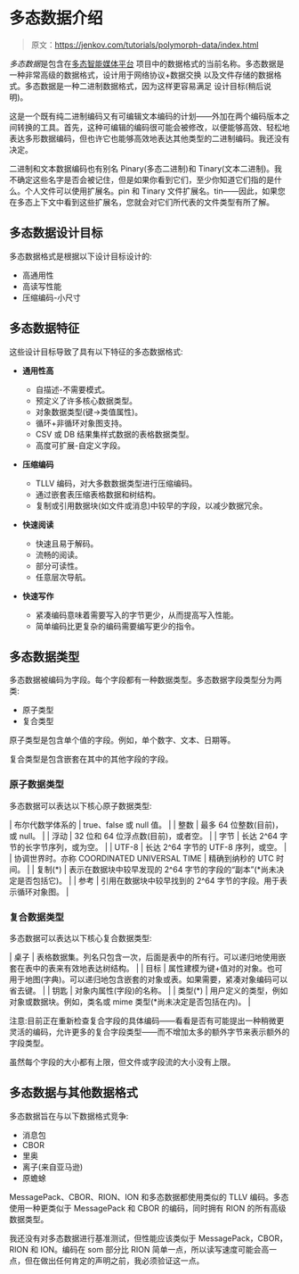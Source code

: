 # 多态数据介绍

> 原文：<https://jenkov.com/tutorials/polymorph-data/index.html>

*多态数据*是包含在[多态智能媒体平台](/tutorials/polymorph/index.html) 项目中的数据格式的当前名称。多态数据是一种非常高级的数据格式，设计用于网络协议+数据交换 以及文件存储的数据格式。多态数据是一种二进制数据格式，因为这样更容易满足 设计目标(稍后说明)。

这是一个既有纯二进制编码又有可编辑文本编码的计划——外加在两个编码版本之间转换的工具。首先，这种可编辑的编码很可能会被修改，以便能够高效、轻松地表达多形数据编码，但也许它也能够高效地表达其他类型的二进制编码。我还没有决定。

二进制和文本数据编码也有别名 Pinary(多态二进制)和 Tinary(文本二进制)。我不确定这些名字是否会被记住，但是如果你看到它们，至少你知道它们指的是什么。个人文件可以使用扩展名。pin 和 Tinary 文件扩展名。tin——因此，如果您在多态上下文中看到这些扩展名，您就会对它们所代表的文件类型有所了解。

## 多态数据设计目标

多态数据格式是根据以下设计目标设计的:

*   高通用性
*   高读写性能
*   压缩编码-小尺寸

## 多态数据特征

这些设计目标导致了具有以下特征的多态数据格式:

*   **通用性高**
    *   自描述-不需要模式。
    *   预定义了许多核心数据类型。
    *   对象数据类型(键->类值属性)。
    *   循环+非循环对象图支持。
    *   CSV 或 DB 结果集样式数据的表格数据类型。
    *   高度可扩展-自定义字段。

*   **压缩编码**
    *   TLLV 编码，对大多数数据类型进行压缩编码。
    *   通过嵌套表压缩表格数据和树结构。
    *   复制或引用数据块(如文件或消息)中较早的字段，以减少数据冗余。

*   **快速阅读**
    *   快速且易于解码。
    *   流畅的阅读。
    *   部分可读性。
    *   任意层次导航。

*   **快速写作**
    *   紧凑编码意味着需要写入的字节更少，从而提高写入性能。
    *   简单编码比更复杂的编码需要编写更少的指令。

## 多态数据类型

多态数据被编码为字段。每个字段都有一种数据类型。多态数据字段类型分为两类:

*   原子类型
*   复合类型

原子类型是包含单个值的字段。例如，单个数字、文本、日期等。

复合类型是包含嵌套在其中的其他字段的字段。

### 原子数据类型

多态数据可以表达以下核心原子数据类型:

| 布尔代数学体系的 | true、false 或 null 值。 |
| 整数 | 最多 64 位整数(目前)，或 null。 |
| 浮动 | 32 位和 64 位浮点数(目前)，或者空。 |
| 字节 | 长达 2^64 字节的长字节序列，或为空。 |
| UTF-8 | 长达 2^64 字节的 UTF-8 序列，或空。 |
| 协调世界时。亦称 COORDINATED UNIVERSAL TIME | 精确到纳秒的 UTC 时间。 |
| 复制(*) | 表示在数据块中较早发现的 2^64 字节的字段的“副本”(*尚未决定是否包括它)。 |
| 参考 | 引用在数据块中较早找到的 2^64 字节的字段。用于表示循环对象图。 |

### 复合数据类型

多态数据可以表达以下核心复合数据类型:

| 桌子 | 表格数据集。列名只包含一次，后面是表中的所有行。可以递归地使用嵌套在表中的表来有效地表达树结构。 |
| 目标 | 属性建模为键+值对的对象。也可用于地图(字典)。可以递归地包含嵌套的对象或表。如果需要，紧凑对象编码可以省去键。 |
| 钥匙 | 对象内属性(字段)的名称。 |
| 类型(*) | 用户定义的类型，例如对象或数据块。例如，类名或 mime 类型(*尚未决定是否包括在内)。 |

注意:目前正在重新检查复合字段的具体编码——看看是否有可能提出一种稍微更灵活的编码，允许更多的复合字段类型——而不增加太多的额外字节来表示额外的字段类型。

虽然每个字段的大小都有上限，但文件或字段流的大小没有上限。

## 多态数据与其他数据格式

多态数据旨在与以下数据格式竞争:

*   消息包
*   CBOR
*   里奥
*   离子(来自亚马逊)
*   原蟾蜍

MessagePack、CBOR、RION、ION 和多态数据都使用类似的 TLLV 编码。多态使用一种更类似于 MessagePack 和 CBOR 的编码，同时拥有 RION 的所有高级数据类型。

我还没有对多态数据进行基准测试，但性能应该类似于 MessagePack，CBOR，RION 和 ION。编码在 som 部分比 RION 简单一点，所以读写速度可能会高一点，但在做出任何肯定的声明之前，我必须验证这一点。